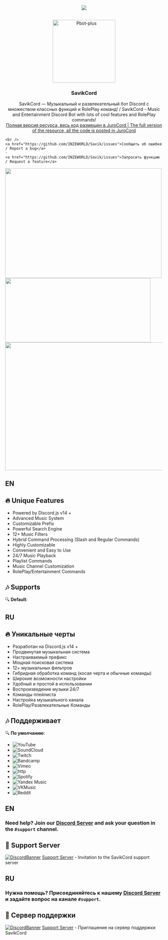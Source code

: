 
<center><img src="https://capsule-render.vercel.app/api?type=waving&color=gradient&height=200&section=header&text=SAVIKСORD&fontSize=80&fontAlignY=35&animation=twinkling&fontColor=gradient" /></center>

<!-- PROJECT LOGO -->
<br />
<p align="center">
  <a href="https://github.com/INZEWORLD/savikcord">
    <img src="https://inzeworld.com/assets/img/savik.webp" alt="Pbot-plus" width="200" height="200">
  </a>

  <h3 align="center">SavikCord</h3>

  <p align="center">
    SavikCord — Музыкальный и развлекательный бот Discord 
с множеством классных функций и RolePlay команд! / SavikCord - Music and Entertainment Discord Bot
with lots of cool features and RolePlay commands!
    <br />
        <a href="https://github.com/INZEWORLD/JuroCord">Полная версия ресурса, весь код размещен в JuroCord | The full version of the resource, all the code is posted in JuroCord  </a>

    <br />
    <a href="https://github.com/INZEWORLD/Savik/issues">Сообщить об ошибке / Report a bug</a>
    ·
    <a href="https://github.com/INZEWORLD/Savik/issues">Запросить функцию / Request a feature</a>
  </p>
</p>
<!-- ABOUT THE PROJECT -->
 <img src="https://github.com/user-attachments/assets/ef0cadda-fb84-4b5d-8b74-07cb2ab9db51" width="500" height="350"> 
 <img src="https://github.com/user-attachments/assets/72cb02a8-80a4-4b71-b4c6-2b6e1a13cf27" width="465" height="205">
 <img src="https://github.com/user-attachments/assets/2be73d3b-7a84-405c-9411-054b2b5d6a76" width="530" height="408"> 
 </a>
 
## EN
## 🔥 Unique Features

- Powered by Discord.js v14 +
- Advanced Music System
- Customizable Prefix
- Powerful Search Engine
- 12+ Music Filters
- Hybrid Command Processing (Slash and Regular Commands)
- Highly Customizable
- Convenient and Easy to Use
- 24/7 Music Playback
- Playlist Commands
- Music Channel Customization
- RolePlay/Entertainment Commands

## 🎶 Supports

🔍 **Default**:

## RU
## 🔥 Уникальные черты

- Разработан на Discord.js v14 +
- Продвинутая музыкальная система
- Настраиваемый префикс
- Мощная поисковая система
- 12+ музыкальных фильтров
- Гибридная обработка команд (косая черта и обычные команды)
- Широкие возможности настройки
- Удобный и простой в использовании
- Воспроизведение музыки 24/7
- Команды плейлиста
- Настройка музыкального канала
- RolePlay/Развлекательные Команды

## 🎶 Поддерживает 

🔍 **По умолчанию**:

- ![YouTube](https://img.shields.io/badge/YouTube-FF0000?style=plastic&logo=youtube&logoColor=white)
- ![SoundCloud](https://img.shields.io/badge/SoundCloud-FF3300?style=plastic&logo=soundcloud&logoColor=white)
- ![Twitch](https://img.shields.io/badge/Twitch-9146FF?style=plastic&logo=twitch&logoColor=white)
- ![Bandcamp](https://img.shields.io/badge/Bandcamp-629AA9?style=plastic&logo=bandcamp&logoColor=white)
- ![Vimeo](https://img.shields.io/badge/Vimeo-1AB7EA?style=plastic&logo=vimeo&logoColor=white)
- ![http](https://img.shields.io/badge/http-FFA500?style=plastic&logo=http&logoColor=white)
- ![Spotify](https://img.shields.io/badge/Spotify-1ED760?style=plastic&logo=spotify&logoColor=white) 
- ![Yandex Music](https://img.shields.io/badge/Yandex%20Music-FF0066?style=plastic&logo=yandex-music&logoColor=white)
- ![VKMusic](https://img.shields.io/badge/VKMusic-0066FF?style=plastic&logo=yandex-music&logoColor=white) 
- ![Reddit](https://img.shields.io/badge/Reddit-FF4500?style=plastic&logo=reddit&logoColor=white) 

## EN
### **Need help?** Join our [Discord Server](https://discord.gg/xTmekE7Urz) and ask your question in the `#support` channel.

## 💌 Support Server

[![DiscordBanner](https://invidget.switchblade.xyz/xTmekE7Urz)](https://discord.gg/xTmekE7Urz)
[Support Server](https://discord.gg/xTmekE7Urz) - Invitation to the SavikCord support server


## RU
### **Нужна помощь?** Присоединяйтесь к нашему [Discord Server](https://discord.gg/xTmekE7Urz) и задайте вопрос на канале `#support`.


## 💌 Сервер поддержки

[![DiscordBanner](https://invidget.switchblade.xyz/xTmekE7Urz)](https://discord.gg/xTmekE7Urz)
[Support Server](https://discord.gg/xTmekE7Urz) - Приглашение на сервер поддержки SavikCord
